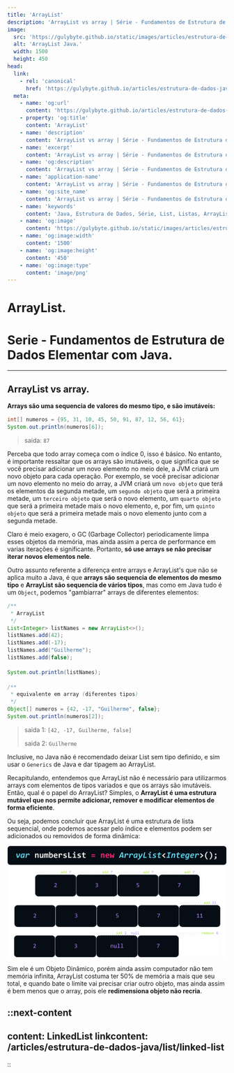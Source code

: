 ```yaml
---
title: 'ArrayList'
description: 'ArrayList vs array | Série - Fundamentos de Estrutura de Dados Elementar com Java.'
image:
  src: 'https://gulybyte.github.io/static/images/articles/estrutura-de-dados-java/array-list.png'
  alt: 'ArrayList Java.'
  width: 1500
  height: 450
head:
  link:
    - rel: 'canonical'
      href: 'https://gulybyte.github.io/articles/estrutura-de-dados-java'
  meta:
    - name: 'og:url'
      content: 'https://gulybyte.github.io/articles/estrutura-de-dados-java'
    - property: 'og:title'
      content: 'ArrayList'
    - name: 'description'
      content: 'ArrayList vs array | Série - Fundamentos de Estrutura de Dados Elementar com Java.'
    - name: 'excerpt'
      content: 'ArrayList vs array | Série - Fundamentos de Estrutura de Dados Elementar com Java.'
    - name: 'og:description'
      content: 'ArrayList vs array | Série - Fundamentos de Estrutura de Dados Elementar com Java.'
    - name: 'application-name'
      content: 'ArrayList vs array | Série - Fundamentos de Estrutura de Dados Elementar com Java.'
    - name: 'og:site_name'
      content: 'ArrayList vs array | Série - Fundamentos de Estrutura de Dados Elementar com Java.'
    - name: 'keywords'
      content: 'Java, Estrutura de Dados, Série, List, Listas, ArrayList, ArrayList vs array'
    - name: 'og:image'
      content: 'https://gulybyte.github.io/static/images/articles/estrutura-de-dados-java/array-list.png'
    - name: 'og:image:width'
      content: '1500'
    - name: 'og:image:height'
      content: '450'
    - name: 'og:image:type'
      content: 'image/png'
---
```


# ArrayList.

<h1 style="text-align: left; padding: 0em 0em !important; font-size: 2em">Serie - Fundamentos de Estrutura de Dados Elementar com Java.</h1>

---

## ArrayList vs array.

**Arrays são uma sequencia de valores do mesmo tipo, e são imutáveis:**

```java
int[] numeros = {95, 31, 10, 45, 50, 91, 87, 12, 56, 61};
System.out.println(numeros[6]);
```
> saida: `87`

Perceba que todo array começa com o índice 0, isso é básico. No entanto,
é importante ressaltar que os arrays são imutáveis, o que significa que se você precisar
adicionar um novo elemento no meio dele, a JVM criará um novo objeto para cada operação.
Por exemplo, se você precisar adicionar um novo elemento no meio do array, a JVM criará
um `novo objeto` que terá os elementos da segunda metade, um
`segundo objeto` que será a primeira metade, um `terceiro objeto`
que será o novo elemento, um `quarto objeto` que será a primeira metade mais o
novo elemento, e, por fim, um `quinto objeto` que será a primeira
metade mais o novo elemento junto com a segunda metade.

Claro é meio exagero, o <span title="Garbage Collector">GC</span> (Garbage Collector) periodicamente
limpa esses objetos da memória, mas ainda assim a perca de performance em varias iterações é
significante. Portanto, **só use arrays se não precisar iterar novos elementos nele**.

Outro assunto referente a diferença entre arrays e ArrayList's que não se aplica
muito a Java, é que **arrays são sequencia de elementos do mesmo tipo** e **ArrayList
são sequencia de vários tipos**, mas como em Java tudo é um `Object`, podemos "gambiarrar"
arrays de diferentes elementos:

```java
/**
 * ArrayList
 */
List<Integer> listNames = new ArrayList<>();
listNames.add(42);
listNames.add(-17);
listNames.add("Guilherme");
listNames.add(false);

System.out.println(listNames);

/**
 * equivalente em array (diferentes tipos)
 */
Object[] numeros = {42, -17, "Guilherme", false};
System.out.println(numeros[2]);
```

> saida 1: `[42, -17, Guilherme, false]` <p>saida 2: `Guilherme` </p>

Inclusive, no Java não é recomendado deixar List sem tipo definido, e sim usar o `Generics` de Java e dar tipagem ao ArrayList.

Recapitulando, entendemos que ArrayList não é necessário para utilizarmos arrays com
elementos de tipos variados e que os arrays são imutáveis. Então, qual é o papel do ArrayList?
Simples, o **ArrayList é uma estrutura mutável que nos permite adicionar, remover e modificar
elementos de forma eficiente**.

Ou seja, podemos concluir que ArrayList é uma estrutura de lista sequencial,
onde podemos acessar pelo índice e elementos podem ser adicionados ou removidos de forma dinâmica:

![ArrayList Java](/static/images/articles/estrutura-de-dados-java/array-list.png)

Sim ele é um Objeto Dinâmico, porém ainda assim computador não tem memória infinita,
ArrayList costuma ter 50% de memória a mais que seu total, e quando bate o limite vai precisar criar
outro objeto, mas ainda assim é bem menos que o array, pois ele **redimensiona objeto não recria**.

::next-content
---
content: LinkedList
linkcontent: /articles/estrutura-de-dados-java/list/linked-list
---
::

